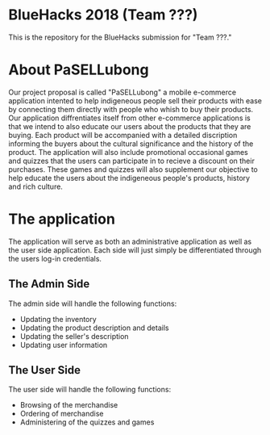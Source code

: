 # BlueHacks 2018 (Team ???)

This is the repository for the BlueHacks submission for "Team ???." 

# About PaSELLubong

Our project proposal is called "PaSELLubong" a mobile e-commerce application intented to help indigeneous people sell their products with ease by connecting them directly with people who whish to buy their products. Our application diffrentiates itself from other e-commerce applications is that we intend to also educate our users about the products that they are buying. Each product will be accompanied with a detailed discription informing the buyers about the cultural significance and the history of the product. The application will also include promotional occasional games and quizzes that the users can participate in to recieve a discount on their purchases. These games and quizzes will also supplement our objective to help educate the users about the indigeneous people's products, history and rich culture.

# The application

The application will serve as both an administrative application as well as the user side application. Each side will just simply be differentiated through the users log-in credentials.

## The Admin Side

The admin side will handle the following functions:

- Updating the inventory
- Updating the product description and details
- Updating the seller's description
- Updating user information

## The User Side

The user side will handle the following functions:

- Browsing of the merchandise
- Ordering of merchandise
- Administering of the quizzes and games
